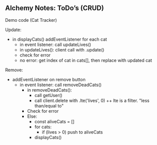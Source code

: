 ## Alchemy Notes: ToDo’s (CRUD)

Demo code (Cat Tracker)

Update:

-   in displayCats() addEventListener for each cat
    -   in event listener: call updateLives()
    -   in updateLives(): client call with .update()
    -   check for error
    -   no error: get index of cat in cats[], then replace with updated cat

Remove:

-   addEventListener on remove button
    -   in event listener: call removeDeadCats()
        -   in removeDeadCats():
            -   call getUser()
            -   call client.delete with .lte('lives', 0)
                ++ lte is a filter. "less than/equal to"
        -   Check for error
        -   Else:
            -   const aliveCats = []
            -   for cats:
                -   if (lives > 0) push to aliveCats
            -   displayCats()
